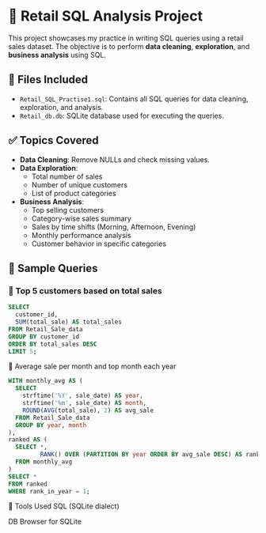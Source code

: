 # 🧠 Retail SQL Analysis Project

This project showcases my practice in writing SQL queries using a retail sales dataset. The objective is to perform **data cleaning**, **exploration**, and **business analysis** using SQL.

## 📁 Files Included
- `Retail_SQL_Practise1.sql`: Contains all SQL queries for data cleaning, exploration, and analysis.
- `Retail_db.db`: SQLite database used for executing the queries.

## ✅ Topics Covered
- **Data Cleaning**: Remove NULLs and check missing values.
- **Data Exploration**:
  - Total number of sales
  - Number of unique customers
  - List of product categories
- **Business Analysis**:
  - Top selling customers
  - Category-wise sales summary
  - Sales by time shifts (Morning, Afternoon, Evening)
  - Monthly performance analysis
  - Customer behavior in specific categories

## 🧪 Sample Queries

### 🔹 Top 5 customers based on total sales
```sql
SELECT 
  customer_id,
  SUM(total_sale) AS total_sales
FROM Retail_Sale_data
GROUP BY customer_id
ORDER BY total_sales DESC
LIMIT 5;
```
🔹 Average sale per month and top month each year
```sql
WITH monthly_avg AS (
  SELECT 
    strftime('%Y', sale_date) AS year,
    strftime('%m', sale_date) AS month,
    ROUND(AVG(total_sale), 2) AS avg_sale
  FROM Retail_Sale_data
  GROUP BY year, month
),
ranked AS (
  SELECT *,
         RANK() OVER (PARTITION BY year ORDER BY avg_sale DESC) AS rank_in_year
  FROM monthly_avg
)
SELECT *
FROM ranked
WHERE rank_in_year = 1;
```

🔧 Tools Used
SQL (SQLite dialect)

DB Browser for SQLite

